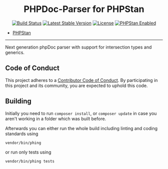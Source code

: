 <h1 align="center">PHPDoc-Parser for PHPStan</h1>

<p align="center">
	<a href="https://travis-ci.com/phpstan/phpdoc-parser"><img src="https://api.travis-ci.com/phpstan/phpdoc-parser.svg?branch=master" alt="Build Status"></a>
	<a href="https://packagist.org/packages/phpstan/phpdoc-parser"><img src="https://poser.pugx.org/phpstan/phpdoc-parser/v/stable" alt="Latest Stable Version"></a>
	<a href="https://choosealicense.com/licenses/mit/"><img src="https://poser.pugx.org/phpstan/phpstan/license" alt="License"></a>
	<a href="https://phpstan.org/"><img src="https://img.shields.io/badge/PHPStan-enabled-brightgreen.svg?style=flat" alt="PHPStan Enabled"></a>
</p>

* [PHPStan](https://phpstan.org)

------

Next generation phpDoc parser with support for intersection types and generics.

## Code of Conduct

This project adheres to a [Contributor Code of Conduct](CODE_OF_CONDUCT.md). By participating in this project and its community, you are expected to uphold this code.

## Building

Initially you need to run `composer install`, or `composer update` in case you aren't working in a folder which was built before.

Afterwards you can either run the whole build including linting and coding standards using

    vendor/bin/phing
    
or run only tests using

    vendor/bin/phing tests